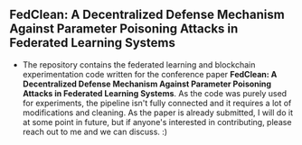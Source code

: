 ## FedClean: A Decentralized Defense Mechanism Against Parameter Poisoning Attacks in Federated Learning Systems

- The repository contains the federated learning and blockchain experimentation code written for the conference paper <b>FedClean: A Decentralized Defense Mechanism Against Parameter Poisoning Attacks in Federated Learning Systems</b>. As the code was purely used for experiments, the pipeline isn't fully connected and it requires a lot of modifications and cleaning. As the paper is already submitted, I will do it at some point in future, but if anyone's interested in contributing,
    please reach out to me and we can discuss. :)
